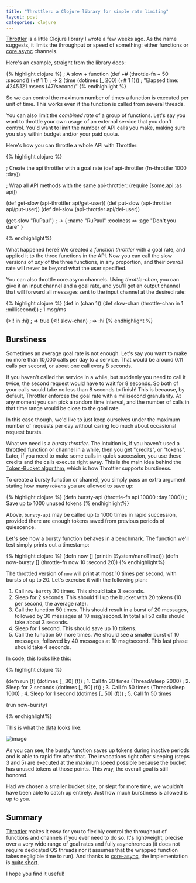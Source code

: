 ```yaml
---
title: "Throttler: a Clojure library for simple rate limiting"
layout: post
categories: clojure
---
```


[Throttler][repo] is a little Clojure library I wrote a few weeks ago. As the
name suggests, it limits the throughput or speed of something: either functions
or [core.async][core-async] channels.

Here's an example, straight from the library docs:

{% highlight clojure %}
; A slow + function
(def +# (throttle-fn + 50 :second))
(+# 1 1) ; => 2
(time (dotimes [_ 200] (+# 1 1))) ; "Elapsed time: 4245.121 msecs (47/second)"
{% endhighlight %}

So we can control the maximum number of times a function is executed per unit
of time. This works even if the function is called from several threads.

You can also limit the *combined rate* of a group of functions. Let's say you
want to throttle your own usage of an external service that you don't control.
You'd want to limit the number of API calls you make, making sure you stay
within budget and/or your paid quota.

Here's how you can throttle a whole API with Throttler:

{% highlight clojure %}

; Create the api throttler with a goal rate
(def api-throttler (fn-throttler 1000 :day))

; Wrap all API methods with the same api-throttler:
(require [some.api :as api])

(def get-slow (api-throttler api/get-user))
(def put-slow (api-throttler api/put-user))
(def del-slow (api-throttler api/del-user))

(get-slow "RuPaul")
; -> { :name "RuPaul" :coolness ∞ :age "Don't you dare" }

{% endhighlight%}

What happened here? We created a *function throttler* with a goal rate, and
applied it to the three functions in the API. Now you can call the slow
versions of *any* of the three functions, in any proportion, and their
*overall* rate will never be beyond what the user specified.

You can also throttle core.async channels. Using *throttle-chan*, you can give
it an input channel and a goal rate, and you'll get an output channel that will
forward all messages sent to the input channel at the desired rate:

{% highlight clojure %}
(def in (chan 1))
(def slow-chan (throttle-chan in 1 :millisecond)) ; 1 msg/ms

(>!! in :hi) ; => true
(<!! slow-chan) ; => :hi
{% endhighlight %}

## Burstiness

Sometimes an average goal rate is not enough. Let's say you want to make no
more than 10,000 calls per day to a service. That would be around 0.11 calls
per second, or about one call every 8 seconds.

If you haven't called the service in a while, but suddenly you need to call it
twice, the second request would have to wait for 8 seconds. So both of your calls
would take no less than 8 seconds to finish! This is because, by default,
Throttler enforces the goal rate with a millisecond granularity. At any moment
you can pick a random time interval, and the number of calls in that time range
would be close to the goal rate.

In this case though, we'd like to just keep ourselves under the maximum number
of requests per day without caring too much about occasional request bursts.

What we need is a *bursty throttler*. The intuition is, if you haven't used a
throttled function or channel in a while, then you get "credits", or "tokens". Later, if you
need to make some calls in quick succession, you use these credits and the calls
execute right away. This is the main idea behind the [Token-Bucket
algorithm][token-bucket], which is how Throttler supports burstiness.

To create a bursty function or channel, you simply pass an extra argument
stating how many *tokens* you are allowed to save up:

{% highlight clojure %}
(defn bursty-api (throttle-fn api 10000 :day 1000)) ; Save up to 1000 unused tokens
{% endhighlight%}

Above, `bursty-api` may be called up to 1000 times in rapid succession,
provided there are enough tokens saved from previous periods of
quiescence.

Let's see how a bursty function behaves in a benchmark. The function we'll test
simply prints out a timestamp:

{% highlight clojure %}
(defn now [] (println (System/nanoTime)))
(defn now-bursty [] (throttle-fn now 10 :second 20))
{% endhighlight%}

The throttled version of `now` will print at most 10 times per second, with
bursts of up to 20. Let's exercise it with the following plan:

1. Call `now-bursty` 30 times. This should take 3 seconds.
2. Sleep for 2 seconds. This should fill up the bucket with 20 tokens (10 per
   second, the average rate).
3. Call the function 50 times. This should result in a burst of 20 messages,
   followed by 30 messages at 10 msg/second. In total all 50 calls should take
   about 3 seconds.
4. Sleep for 1 second. This should save up 10 tokens.
5. Call the function 50 more times. We should see a smaller burst of 10
   messages, followed by 40 messages at 10 msg/second. This last phase should
   take 4 seconds.

In code, this looks like this:

{% highlight clojure %}

(defn run [f]
  (dotimes [_ 30] (f))  ; 1. Call fn 30 times
  (Thread/sleep 2000)   ; 2. Sleep for 2 seconds
  (dotimes [_ 50] (f))  ; 3. Call fn 50 times
  (Thread/sleep 1000)   ; 4. Sleep for 1 second
  (dotimes [_ 50] (f))) ; 5. Call fn 50 times

(run now-bursty)

{% endhighlight%}

This is what the [data](/assets/bursty.txt) looks like:

![image](/assets/bursty-resized.png)

As you can see, the bursty function saves up tokens during inactive periods and
is able to rapid fire after that. The invocations right after sleeping (steps 3
and 5) are executed at the maximum speed possible because the bucket has
unused tokens at those points. This way, the overall goal is still honored.

Had we chosen a smaller bucket size, or slept for more time, we wouldn't have
been able to catch up entirely.  Just how much burstiness is allowed is up to
you.

## Summary

[Throttler][repo] makes it easy for you to flexibly control the throughput of
functions and channels if you ever need to do so. It's lightweight, precise
over a very wide range of goal rates and fully asynchronous (it does not
require dedicated OS threads nor it assumes that the wrapped function takes
negligible time to run). And thanks to [core-async], the implementation is
[quite short][impl].

I hope you find it useful!

[repo]:         https://github.com/brunoV/throttler
[impl]:         https://github.com/brunoV/throttler/blob/master/src/throttler/core.clj
[core-async]:   https://github.com/clojure/core.async
[token-bucket]: http://en.wikipedia.org/wiki/Token_bucket
